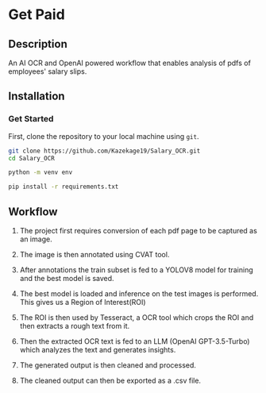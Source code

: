 
# Get Paid

## Description
An AI OCR and OpenAI powered workflow that enables analysis of pdfs of employees' salary slips.


## Installation

### Get Started
First, clone the repository to your local machine using `git`.

```sh
git clone https://github.com/Kazekage19/Salary_OCR.git
cd Salary_OCR
```
```sh
python -m venv env
```
```sh
pip install -r requirements.txt
```

## Workflow

1) The project first requires conversion of each pdf page to be captured as an image. 

2) The image is then annotated using CVAT tool.

3) After annotations the train subset is fed to a YOLOV8 model for training and the best model is saved.

4) The best model is loaded and inference on the test images is performed. This gives us a Region of Interest(ROI)

5) The ROI is then used by Tesseract, a OCR tool which crops the ROI and then extracts a rough text from it.

6) Then the extracted OCR text is fed to an LLM (OpenAI GPT-3.5-Turbo) which analyzes the text and generates insights.

7) The generated output is then cleaned and processed.

8) The cleaned output can then be exported as a .csv file.
